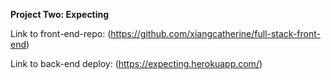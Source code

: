 **Project Two: Expecting**

Link to front-end-repo:
(https://github.com/xiangcatherine/full-stack-front-end)

Link to back-end deploy:
(https://expecting.herokuapp.com/)
